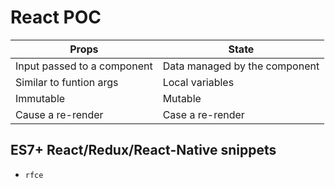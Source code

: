 # React POC

| Props                              |            State                   |
|------------------------------------|------------------------------------|
| Input passed to a component        | Data managed by the component      |
| Similar to funtion args            | Local variables                    |
| Immutable                          | Mutable                            |
| Cause a re-render                  | Case a re-render                   |


## ES7+ React/Redux/React-Native snippets

- `rfce`
